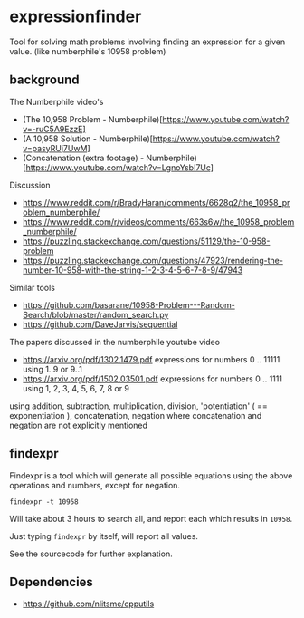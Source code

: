 # expressionfinder
Tool for solving math problems involving finding an expression for a given value. (like numberphile's 10958 problem)

## background

The Numberphile video's
* (The 10,958 Problem - Numberphile)[https://www.youtube.com/watch?v=-ruC5A9EzzE]
* (A 10,958 Solution - Numberphile)[https://www.youtube.com/watch?v=pasyRUj7UwM]
* (Concatenation (extra footage) - Numberphile)[https://www.youtube.com/watch?v=LgnoYsbI7Uc]

Discussion
* https://www.reddit.com/r/BradyHaran/comments/6628q2/the_10958_problem_numberphile/
* https://www.reddit.com/r/videos/comments/663s6w/the_10958_problem_numberphile/
* https://puzzling.stackexchange.com/questions/51129/the-10-958-problem
* https://puzzling.stackexchange.com/questions/47923/rendering-the-number-10-958-with-the-string-1-2-3-4-5-6-7-8-9/47943

Similar tools
* https://github.com/basarane/10958-Problem---Random-Search/blob/master/random_search.py
* https://github.com/DaveJarvis/sequential

The papers discussed in the numberphile youtube video
* https://arxiv.org/pdf/1302.1479.pdf
  expressions for numbers 0 .. 11111  using 1..9  or 9..1
* https://arxiv.org/pdf/1502.03501.pdf
  expressions for numbers 0 .. 1111  using 1, 2, 3, 4, 5, 6, 7, 8 or 9

using addition, subtraction, multiplication, division, 'potentiation' ( == exponentiation ), concatenation, negation
where concatenation and negation are not explicitly mentioned

## findexpr

Findexpr is a tool which will generate all possible equations using the above operations and numbers, except for negation.

    findexpr -t 10958
    
Will take about 3 hours to search all, and report each which results in `10958`.

Just typing `findexpr` by itself, will report all values.

See the sourcecode for further explanation.

## Dependencies

* https://github.com/nlitsme/cpputils

